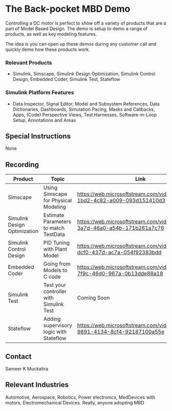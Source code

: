 # The Back-pocket MBD Demo #
Controlling a DC motor is perfect to show off a variety of products that are a part of Model Based Design.
The demo is setup to demo a range of products, as well as key modeling features.

The idea is you can open up these demos during any customer call and quickly demo how these products work.

### Relevant Products ###
  * Simulink, Simscape, Simulink Design Optimization, Simulink Control Design, Embedded Coder, Simulink Test, Stateflow

### Simulink Platform Features ###
  * Data Inspector, Signal Editor, Model and Subsystem References, Data Dictionaries, Dashboards, Simulation Pacing, Masks and Callbacks, Apps, (Code) Perspective Views, Test Harnesses, Software-in-Loop Setup, Annotations and Areas


## Special Instructions
None

## Recording
Product                       | Topic                                   | Link
------------------------------| --------------------------------------- | -------------
Simscape                      | Using Simscape for Physical Modeling    | https://web.microsoftstream.com/video/deaac496-1bd2-4c82-a009-093d151410d3
Simulink Design Optimization  | Estimate Parameters to match TestData   | https://web.microsoftstream.com/video/2867db18-3a7d-46a0-a54b-171b261a7c76
Simulink Control Design       | PID Tuning with Plant Model             | https://web.microsoftstream.com/video/1d971c42-dcf0-437d-ac7a-054f92383bdd
Embedded Coder                | Going from Models to C code             | https://web.microsoftstream.com/video/23aeb171-7f9c-46d0-967a-0b13dde88a18
Simulink Test                 | Test your controller with Simulink Test | Coming Soon
Stateflow                     | Adding supervisory logic with Stateflow | https://web.microsoftstream.com/video/9917af2d-9891-4134-8cf4-92187100a55e

## Contact
Sameer K Muckatira

## Relevant Industries
Automotive, Aerospace, Robotics, Power electronics, MedDevices with motors, Electromechanical Devices. 
Really, anyone adopting MBD
